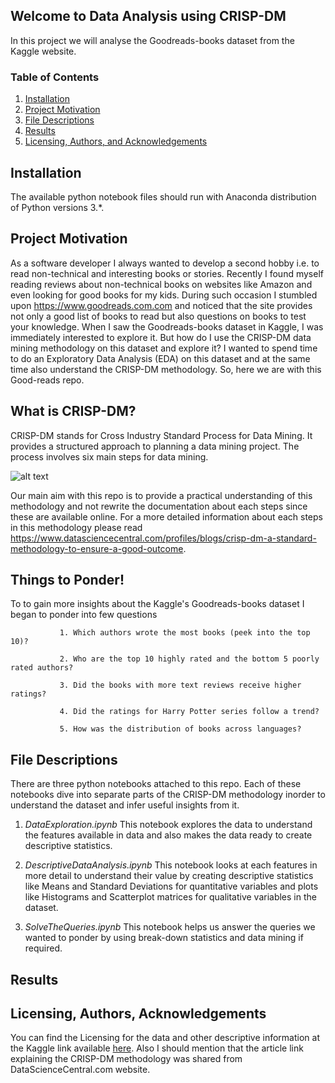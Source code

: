## Welcome to Data Analysis using CRISP-DM
In this project we will analyse the Goodreads-books dataset from the Kaggle website. 

### Table of Contents

1. [Installation](#installation)
2. [Project Motivation](#motivation)
3. [File Descriptions](#files)
4. [Results](#results)
5. [Licensing, Authors, and Acknowledgements](#licensing)

## Installation <a name="installation"></a>

The available python notebook files should run with Anaconda distribution of Python versions 3.*.

## Project Motivation<a name="motivation"></a>

As a software developer I always wanted to develop a second hobby i.e. to read non-technical and interesting books or stories. Recently I found myself reading reviews about non-technical books on websites like Amazon and even looking for good books for my kids. During such occasion I stumbled upon https://www.goodreads.com.com and noticed that the site provides not only a good list of books to read but also questions on books to test your knowledge. When I saw the Goodreads-books dataset in Kaggle, I was immediately interested to explore it. But how do I use the CRISP-DM data mining methodology on this dataset and explore it? I wanted to spend time to do an Exploratory Data Analysis (EDA) on this dataset and at the same time also understand the CRISP-DM methodology. So, here we are with this Good-reads repo.

## What is CRISP-DM?<a name="CRISP-DM"></a>

CRISP-DM stands for Cross Industry Standard Process for Data Mining. It provides a structured approach to planning a data mining project.
The process involves six main steps for data mining.

![alt text](https://www.sv-europe.com/wp-content/uploads/2016/04/Screenshot-2016-04-20-11.58.54.png "CRISP-DM Methodology")

Our main aim with this repo is to provide a practical understanding of this methodology and not rewrite the documentation about each steps since these are available online. For a more detailed information about each steps in this methodology please read https://www.datasciencecentral.com/profiles/blogs/crisp-dm-a-standard-methodology-to-ensure-a-good-outcome.

## Things to Ponder!<a name="Questions"></a>

To to gain more insights about the Kaggle's Goodreads-books dataset I began to ponder into few questions 

               1. Which authors wrote the most books (peek into the top 10)?
		
               2. Who are the top 10 highly rated and the bottom 5 poorly rated authors?
			   
               3. Did the books with more text reviews receive higher ratings?
		
               4. Did the ratings for Harry Potter series follow a trend?
		
               5. How was the distribution of books across languages?
			   
## File Descriptions <a name="files"></a>

There are three python notebooks attached to this repo. Each of these notebooks dive into separate parts of the CRISP-DM methodology inorder to understand the dataset and infer useful insights from it.

1. *DataExploration.ipynb*
     This notebook explores the data to understand the features available in data and also makes the data ready to create descriptive statistics.
				
2. *DescriptiveDataAnalysis.ipynb*
     This notebook looks at each features in more detail to understand their value by creating descriptive statistics like Means and Standard Deviations for quantitative variables and plots like Histograms and Scatterplot matrices for qualitative variables in the dataset.

3. *SolveTheQueries.ipynb*
     This notebook helps us answer the queries we wanted to ponder by using break-down statistics and data mining if required.
			   
## Results<a name="results"></a>


## Licensing, Authors, Acknowledgements<a name="licensing"></a>

You can find the Licensing for the data and other descriptive information at the Kaggle link available [here](https://www.kaggle.com/jealousleopard/goodreadsbooks). Also I should mention that the article link explaining the CRISP-DM methodology was shared from DataScienceCentral.com website.

